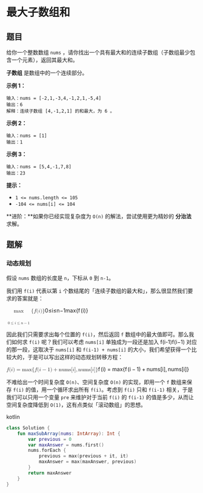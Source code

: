 # 最大子数组和

## 题目

给你一个整数数组 `nums` ，请你找出一个具有最大和的连续子数组（子数组最少包含一个元素），返回其最大和。

**子数组** 是数组中的一个连续部分。

**示例 1：**

```text
输入：nums = [-2,1,-3,4,-1,2,1,-5,4]
输出：6
解释：连续子数组 [4,-1,2,1] 的和最大，为 6 。
```

**示例 2：**

```text
输入：nums = [1]
输出：1
```

**示例 3：**

```text
输入：nums = [5,4,-1,7,8]
输出：23
```

**提示：**

- `1 <= nums.length <= 105`
- `-104 <= nums[i] <= 104`

**进阶：**如果你已经实现复杂度为 `O(n)` 的解法，尝试使用更为精妙的 **分治法** 求解。

## 题解

### 动态规划

假设 `nums` 数组的长度是 `n`，下标从 `0` 到 `n-1`。

我们用 `f(i)` 代表以第 `i` 个数结尾的「连续子数组的最大和」，那么很显然我们要求的答案就是：

<p class="katex-block"><span class="katex-display"><span class="katex"><span class="katex-mathml"><math xmlns="http://www.w3.org/1998/Math/MathML"><semantics><mrow><munder><mo><mi>max</mi><mo>⁡</mo></mo><mrow><mn>0</mn><mo>≤</mo><mi>i</mi><mo>≤</mo><mi>n</mi><mo>−</mo><mn>1</mn></mrow></munder><mo stretchy="false">{</mo><mi>f</mi><mo stretchy="false">(</mo><mi>i</mi><mo stretchy="false">)</mo><mo stretchy="false">}</mo></mrow><annotation encoding="application/x-tex">\max_{0 \leq i \leq n-1} \{ f(i) \}
</annotation></semantics></math></span><span class="katex-html" aria-hidden="true"><span class="base"><span class="strut" style="height:1.572843em;vertical-align:-0.822843em;"></span><span class="mop op-limits"><span class="vlist-t vlist-t2"><span class="vlist-r"><span class="vlist" style="height:0.43055999999999994em;"><span style="top:-2.372336em;margin-left:0em;"><span class="pstrut" style="height:3em;"></span><span class="sizing reset-size6 size3 mtight"><span class="mord mtight"><span class="mord mtight">0</span><span class="mrel mtight">≤</span><span class="mord mathdefault mtight">i</span><span class="mrel mtight">≤</span><span class="mord mathdefault mtight">n</span><span class="mbin mtight">−</span><span class="mord mtight">1</span></span></span></span><span style="top:-3em;"><span class="pstrut" style="height:3em;"></span><span><span class="mop">max</span></span></span></span><span class="vlist-s">​</span></span><span class="vlist-r"><span class="vlist" style="height:0.822843em;"><span></span></span></span></span></span><span class="mopen">{</span><span class="mord mathdefault" style="margin-right:0.10764em;">f</span><span class="mopen">(</span><span class="mord mathdefault">i</span><span class="mclose">)</span><span class="mclose">}</span></span></span></span></span></p>

因此我们只需要求出每个位置的 `f(i)`，然后返回 `f` 数组中的最大值即可。那么我们如何求 `f(i)` 呢？我们可以考虑 `nums[i]` 单独成为一段还是加入 f(i-1)f(i−1) 对应的那一段，这取决于 `nums[i]` 和 `f(i-1) + nums[i]` 的大小，我们希望获得一个比较大的，于是可以写出这样的动态规划转移方程：

<p class="katex-block"><span class="katex-display"><span class="katex"><span class="katex-mathml"><math xmlns="http://www.w3.org/1998/Math/MathML"><semantics><mrow><mi>f</mi><mo stretchy="false">(</mo><mi>i</mi><mo stretchy="false">)</mo><mo>=</mo><mi>max</mi><mo>⁡</mo><mo stretchy="false">{</mo><mi>f</mi><mo stretchy="false">(</mo><mi>i</mi><mo>−</mo><mn>1</mn><mo stretchy="false">)</mo><mo>+</mo><mtext mathvariant="italic">nums</mtext><mo stretchy="false">[</mo><mi>i</mi><mo stretchy="false">]</mo><mo separator="true">,</mo><mtext mathvariant="italic">nums</mtext><mo stretchy="false">[</mo><mi>i</mi><mo stretchy="false">]</mo><mo stretchy="false">}</mo></mrow><annotation encoding="application/x-tex">f(i) = \max \{ f(i-1) + \textit{nums}[i], \textit{nums}[i] \}
</annotation></semantics></math></span><span class="katex-html" aria-hidden="true"><span class="base"><span class="strut" style="height:1em;vertical-align:-0.25em;"></span><span class="mord mathdefault" style="margin-right:0.10764em;">f</span><span class="mopen">(</span><span class="mord mathdefault">i</span><span class="mclose">)</span><span class="mspace" style="margin-right:0.2777777777777778em;"></span><span class="mrel">=</span><span class="mspace" style="margin-right:0.2777777777777778em;"></span></span><span class="base"><span class="strut" style="height:1em;vertical-align:-0.25em;"></span><span class="mop">max</span><span class="mopen">{</span><span class="mord mathdefault" style="margin-right:0.10764em;">f</span><span class="mopen">(</span><span class="mord mathdefault">i</span><span class="mspace" style="margin-right:0.2222222222222222em;"></span><span class="mbin">−</span><span class="mspace" style="margin-right:0.2222222222222222em;"></span></span><span class="base"><span class="strut" style="height:1em;vertical-align:-0.25em;"></span><span class="mord">1</span><span class="mclose">)</span><span class="mspace" style="margin-right:0.2222222222222222em;"></span><span class="mbin">+</span><span class="mspace" style="margin-right:0.2222222222222222em;"></span></span><span class="base"><span class="strut" style="height:1em;vertical-align:-0.25em;"></span><span class="mord text"><span class="mord textit">nums</span></span><span class="mopen">[</span><span class="mord mathdefault">i</span><span class="mclose">]</span><span class="mpunct">,</span><span class="mspace" style="margin-right:0.16666666666666666em;"></span><span class="mord text"><span class="mord textit">nums</span></span><span class="mopen">[</span><span class="mord mathdefault">i</span><span class="mclose">]</span><span class="mclose">}</span></span></span></span></span></p>

不难给出一个时间复杂度 `O(n)`、空间复杂度 `O(n)` 的实现，即用一个 `f` 数组来保存 `f(i)` 的值，用一个循环求出所有 `f(i)`。考虑到 `f(i)` 只和 `f(i-1)` 相关，于是我们可以只用一个变量 `pre` 来维护对于当前 `f(i)` 的 `f(i-1)` 的值是多少，从而让空间复杂度降低到 `O(1)`，这有点类似「滚动数组」的思想。

kotlin

```kotlin
class Solution {
    fun maxSubArray(nums: IntArray): Int {
        var previous = 0
        var maxAnswer = nums.first()
        nums.forEach {
            previous = max(previous + it, it)
            maxAnswer = max(maxAnswer, previous)
        }
        return maxAnswer
    }
}
```
